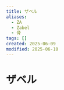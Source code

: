 ```yaml
---
title: ザベル
aliases:
  - ZA
  - Zabel
  - 骨
tags: []
created: 2025-06-09
modified: 2025-06-10
---
```


# ザベル
